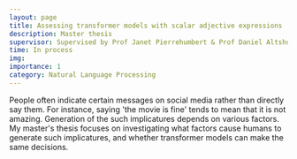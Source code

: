 ```yaml
---
layout: page
title: Assessing transformer models with scalar adjective expressions
description: Master thesis
supervisor: Supervised by Prof Janet Pierrehumbert & Prof Daniel Altshuler
time: In process
img: 
importance: 1
category: Natural Language Processing
---
```


People often indicate certain messages on social media rather than directly say them. For instance, saying 'the movie is fine' tends to mean that it is not amazing. Generation of the such implicatures depends on various factors. My master's thesis focuses on investigating what factors cause humans to generate such implicatures, and whether transformer models can make the same decisions.